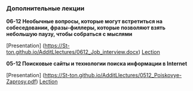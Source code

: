 ### Дополнительные лекции


**06-12 Необычные вопросы, которые могут встретиться на собеседовании, фразы-филлеры, которые позволяют взять небольшую паузу, чтобы собраться с мыслями**

[Presentation] (<https://St-ton.github.io/AdditLlectures/0612_Job_interview.docx>)
[Lection](<https://vimeo.com/778538335/f63ca42449?embedded=true&source=vimeo_logo&owner=180459310>)


**05-12 Поисковые сайты и технологии поиска информации в Internet**

[Presentation] (<https://St-ton.github.io/AdditLlectures/0512_Poiskovye-Zaprosy.pdf>)
[Lection](<https://vimeo.com/778236365/a034b63f88?embedded=false&source=vimeo_logo&owner=180459310>)
